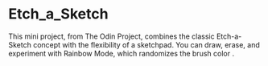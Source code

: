 # Etch_a_Sketch
 This mini project, from The Odin Project, combines the classic Etch-a-Sketch concept with the flexibility of a sketchpad. You can draw, erase, and experiment with Rainbow Mode, which randomizes the brush color .

